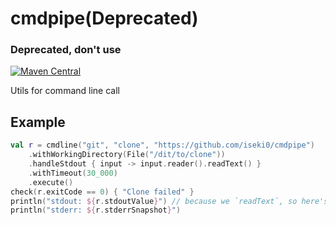 # cmdpipe(Deprecated)

### Deprecated, don't use

[![Maven Central](https://img.shields.io/maven-central/v/space.iseki.cmdpipe/cmdpipe)](https://mvnrepository.com/artifact/space.iseki.cmdpipe/cmdpipe)


Utils for command line call

## Example

```kotlin
val r = cmdline("git", "clone", "https://github.com/iseki0/cmdpipe")
    .withWorkingDirectory(File("/dit/to/clone"))
    .handleStdout { input -> input.reader().readText() }
    .withTimeout(30_000)
    .execute()
check(r.exitCode == 0) { "Clone failed" }
println("stdout: ${r.stdoutValue}") // because we `readText`, so here's the text
println("stderr: ${r.stderrSnapshot}")
```


